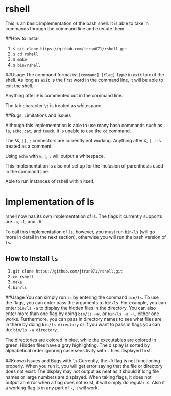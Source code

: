 # rshell

This is an basic implementation of the bash shell. It is able to take in 
commands through the command line and execute them.

##How to Install

1. `$ git clone https://github.com/jtran071/rshell.git`
2. `$ cd rshell`
3. `$ make`
4. `$ bin/rshell`

##Usage
The command format is: `[command] [flag]`
Type in `exit` to exit the shell. As long as `exit` is the first word in
the command line, it will be able to exit the shell.

Anything after `#` is commented out in the command line.

The tab character `\t` is treated as whitespace.

##Bugs, Limitations and Issues

Although this implementation is able to use many bash commands such as 
`ls`, `echo`, `cat`, and `touch`, it is unable to use the `cd` command.

The `&&`, `||`, `;` connectors are currently not working. Anything after
`&`, `|`, `;` is treated as a comment.

Using `echo` with `&`, `|`, `;` will output a whitespace. 

This implementation is also not set up for the inclusion of parenthesis
used in the command line.

Able to run instances of rshell within itself.

# Implementation of ls

rshell now has its own implementation of ls. The flags it currently supports
are `-a`, `-l`, and `-R`.

To call this implementation of `ls`, however, you must run `bin/ls` (will go
more in detail in the next section), otherwise you will run the bash version
of `ls`.


## How to Install `ls`

1. `git clone https://github.com/jtran071/rshell.git`
2. `cd rshell`
3. `make`
4. `bin/ls`

##Usage
You can simply run `ls` by entering the command `bin/ls`. To use the flags,
you can enter pass the arguments to `bin/ls`. For example, you can enter
`bin/ls -a` to display the hidden files in the directory. You can also 
enter more than one flag by doing `bin/ls -al` or `bin/ls -a -l`, either
one works. Furthermore, you can pass in directory names to see what 
files are in there by doing `bin/ls directory` or if you want to pass
in flags you can do: `bin/ls -a directory`.

The directories are colored in blue, while the executables are colored
in green. Hidden files have a gray highlighting. The display is sorted
by alphabetical order ignoring case sensitivity with `.` files displayed
first.


##Known Issues and Bugs with `ls`
Currently, the `-R` flag is not functioning properly. When you run it,
you will get error saying that the file or directory does not exist.
The display may not output as neat as it should if long file names or
large numbers are displayed. When taking flags, it does not output an error
when a flag does not exist, it will simply do regular ls. Also if a working 
flag is in any part of `-`, it will work.
